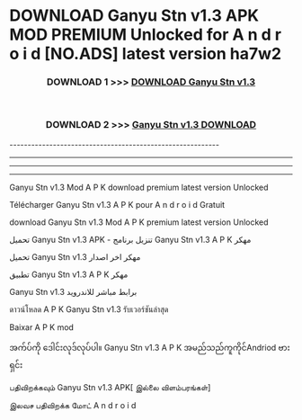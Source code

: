# DOWNLOAD Ganyu Stn v1.3 APK MOD PREMIUM Unlocked for A n d r o i d [NO.ADS] latest version ha7w2 



<div align="center">

<h3>DOWNLOAD 1 >>> <a href="https://getmod2.web.app/?judul=Ganyu Stn v1.3">DOWNLOAD Ganyu Stn v1.3</a></h3><br>

<h3>DOWNLOAD 2 >>> <a href="https://getmod2.web.app/?judul=Ganyu Stn v1.3">Ganyu Stn v1.3 DOWNLOAD </a></h3>

</div>
----------------------------------------------------------

----------------------------------------------------------

----------------------------------------------------------

----------------------------------------------------------

Ganyu Stn v1.3 Mod A P K download premium latest version Unlocked

Télécharger Ganyu Stn v1.3 A P K pour A n d r o i d Gratuit

download Ganyu Stn v1.3 Mod A P K premium latest version Unlocked

تحميل Ganyu Stn v1.3 APK - تنزيل برنامج Ganyu Stn v1.3 A P K مهكر

تحميل Ganyu Stn v1.3 مهكر اخر اصدار

تطبيق Ganyu Stn v1.3 A P K مهكر

Ganyu Stn v1.3 برابط مباشر للاندرويد

ดาวน์โหลด A P K Ganyu Stn v1.3 รับเวอร์ชันล่าสุด

Baixar A P K mod

အက်ပ်ကို ဒေါင်းလုဒ်လုပ်ပါ။ Ganyu Stn v1.3 A P K အမည်သည်ကူကိုင်Andriod ဗားရှင်း

பதிவிறக்கவும் Ganyu Stn v1.3 APK[ இல்லை விளம்பரங்கள்] 
 
இலவச பதிவிறக்க மோட் A n d r o i d




